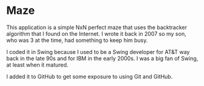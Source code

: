 # Maze

This application is a simple NxN perfect maze that uses the backtracker algorithm that I found on the Internet.  I wrote it back in 2007 so my son, who was 3 at the time, had something to keep him busy.

I coded it in Swing because I used to be a Swing developer for AT&T way back in the late 90s and for IBM in the early 2000s.  I was a big fan of Swing, at least when it matured.

I added it to GitHub to get some exposure to using Git and GitHub.

